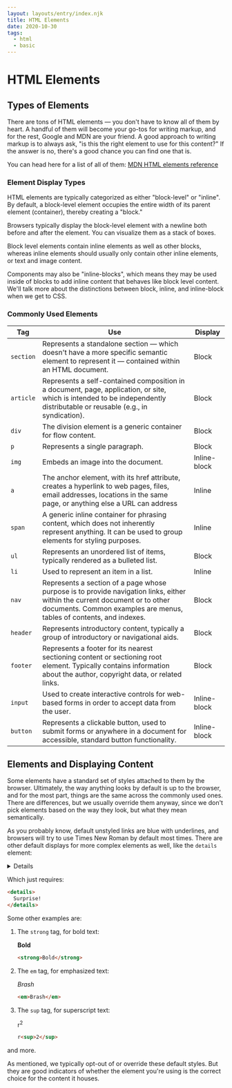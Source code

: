 ```yaml
---
layout: layouts/entry/index.njk
title: HTML Elements
date: 2020-10-30
tags:
  - html
  - basic
---
```


# HTML Elements

## Types of Elements

There are tons of HTML elements &mdash; you don't have to know all of them by heart. A handful of them will become your go-tos for writing markup, and for the rest, Google and MDN are your friend. A good approach to writing markup is to always ask, "is this the right element to use for this content?" If the answer is no, there's a good chance you can find one that is.

You can head here for a list of all of them: [MDN HTML elements reference](https://developer.mozilla.org/en-US/docs/Web/HTML/Element)

### Element Display Types

HTML elements are typically categorized as either "block-level" or "inline". By default, a block-level element occupies the entire width of its parent element (container), thereby creating a "block."

Browsers typically display the block-level element with a newline both before and after the element. You can visualize them as a stack of boxes.

Block level elements contain inline elements as well as other blocks, whereas inline elements should usually only contain other inline elements, or text and image content.

Components may also be "inline-blocks", which means they may be used inside of blocks to add inline content that behaves like block level content. We'll talk more about the distinctions between block, inline, and inline-block when we get to CSS.

### Commonly Used Elements

| Tag       | Use                                                                                                                                                                                                | Display      |
| --------- | -------------------------------------------------------------------------------------------------------------------------------------------------------------------------------------------------- | ------------ |
| `section` | Represents a standalone section &mdash; which doesn't have a more specific semantic element to represent it — contained within an HTML document.                                                   | Block        |
| `article` | Represents a self-contained composition in a document, page, application, or site, which is intended to be independently distributable or reusable (e.g., in syndication).                         | Block        |
| `div`     | The division element is a generic container for flow content.                                                                                                                                      | Block        |
| `p`       | Represents a single paragraph.                                                                                                                                                                     | Block        |
| `img`     | Embeds an image into the document.                                                                                                                                                                 | Inline-block |
| `a`       | The anchor element, with its href attribute, creates a hyperlink to web pages, files, email addresses, locations in the same page, or anything else a URL can address                              | Inline       |
| `span`    | A generic inline container for phrasing content, which does not inherently represent anything. It can be used to group elements for styling purposes.                                              | Inline       |
| `ul`      | Represents an unordered list of items, typically rendered as a bulleted list.                                                                                                                      | Block        |
| `li`      | Used to represent an item in a list.                                                                                                                                                               | Inline       |
| `nav`     | Represents a section of a page whose purpose is to provide navigation links, either within the current document or to other documents. Common examples are menus, tables of contents, and indexes. | Block        |
| `header`  | Represents introductory content, typically a group of introductory or navigational aids.                                                                                                           | Block        |
| `footer`  | Represents a footer for its nearest sectioning content or sectioning root element. Typically contains information about the author, copyright data, or related links.                              | Block        |
| `input`   | Used to create interactive controls for web-based forms in order to accept data from the user.                                                                                                     | Inline-block |
| `button`  | Represents a clickable button, used to submit forms or anywhere in a document for accessible, standard button functionality.                                                                       | Inline-block |

## Elements and Displaying Content

Some elements have a standard set of styles attached to them by the browser. Ultimately, the way anything looks by default is up to the browser, and for the most part, things are the same across the commonly used ones. There are differences, but we usually override them anyway, since we don't pick elements based on the way they look, but what they mean semantically.

As you probably know, default unstyled links are blue with underlines, and browsers will try to use Times New Roman by default most times. There are other default displays for more complex elements as well, like the `details` element:

<details>
  Surprise!
</details>

Which just requires:

```html
<details>
  Surprise!
</details>
```

Some other examples are:

1. The `strong` tag, for bold text:

   <strong>Bold</strong>

   ```html
   <strong>Bold</strong>
   ```

1. The `em` tag, for emphasized text:

   <em>Brash</em>

   ```html
   <em>Brash</em>
   ```

1. The `sup` tag, for superscript text:

   r<sup>2</sup>

   ```html
   r<sup>2</sup>
   ```

and more.

As mentioned, we typically opt-out of or override these default styles. But they are good indicators of whether the element you're using is the correct choice for the content it houses.
